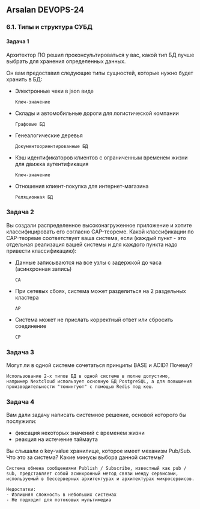 ## Arsalan DEVOPS-24

### 6.1. Типы и структура СУБД

####  Задача 1

Архитектор ПО решил проконсультироваться у вас, какой тип БД лучше выбрать для хранения определенных данных.

Он вам предоставил следующие типы сущностей, которые нужно будет хранить в БД:
* Электронные чеки в json виде

    `Ключ-значение`
* Склады и автомобильные дороги для логистической компании

    `Графовые БД`
* Генеалогические деревья

    `Документоориентированные БД`
* Кэш идентификаторов клиентов с ограниченным временем жизни для движка аутентификация

    `Ключ-значение`
* Отношения клиент-покупка для интернет-магазина

    `Реляционная БД`

### Задача 2

Вы создали распределенное высоконагруженное приложение и хотите классифицировать его согласно CAP-теореме. 
Какой классификации по CAP-теореме соответствует ваша система, 
если (каждый пункт - это отдельная реализация вашей системы и для каждого пункта надо привести классификацию):

* Данные записываются на все узлы с задержкой до часа (асинхронная запись)

  `CA`
* При сетевых сбоях, система может разделиться на 2 раздельных кластера

  `AP`
* Система может не прислать корректный ответ или сбросить соединение

  `CP`

### Задача 3

Могут ли в одной системе сочетаться принципы BASE и ACID? Почему?

`Использование 2-х типов БД в одной системе в полне допустимо, 
например Nextcloud использует основную БД PostgreSQL, а для повышения производительности "тюнингуют" с помощью Redis под кеш.`

### Задача 4

Вам дали задачу написать системное решение, основой которого бы послужили:
* фиксация некоторых значений с временем жизни
* реакция на истечение таймаута

Вы слышали о key-value хранилище, которое имеет механизм Pub/Sub. Что это за система? Какие минусы выбора данной системы?

``` 
Система обмена сообщениями Publish / Subscribe, известный как pub / sub, представляет собой асинхронный метод связи между сервисами, 
используемый в бессерверных архитектурах и архитектурах микросервисов.

Недостатки:
- Излишняя сложность в небольших системах
- Не подходит для потоковых мультимедиа
 
```